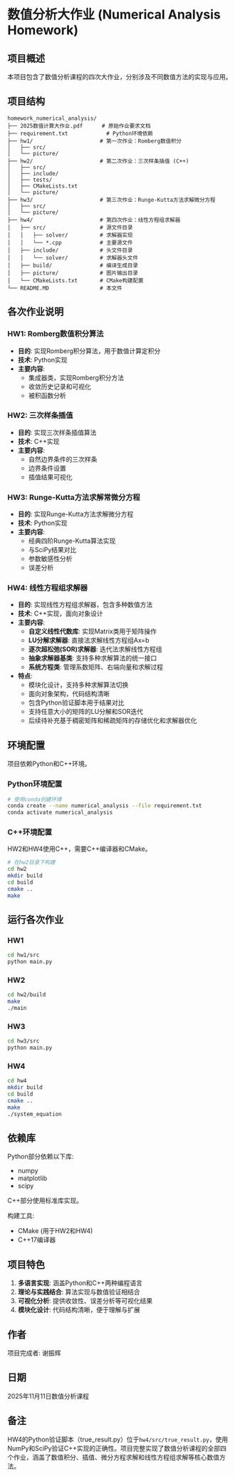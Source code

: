 # 数值分析大作业 (Numerical Analysis Homework)

## 项目概述

本项目包含了数值分析课程的四次大作业，分别涉及不同数值方法的实现与应用。

## 项目结构

```
homework_numerical_analysis/
├── 2025数值计算大作业.pdf      # 原始作业要求文档
├── requirement.txt            # Python环境依赖
├── hw1/                     # 第一次作业：Romberg数值积分
│   ├── src/
│   └── picture/
├── hw2/                     # 第二次作业：三次样条插值 (C++)
│   ├── src/
│   ├── include/
│   ├── tests/
│   ├── CMakeLists.txt
│   └── picture/
├── hw3/                     # 第三次作业：Runge-Kutta方法求解微分方程
│   ├── src/
│   └── picture/
├── hw4/                     # 第四次作业：线性方程组求解器
│   ├── src/                 # 源文件目录
│   │   ├── solver/          # 求解器实现
│   │   └── *.cpp            # 主要源文件
│   ├── include/             # 头文件目录
│   │   └── solver/          # 求解器头文件
│   ├── build/               # 编译生成目录
│   ├── picture/             # 图片输出目录
│   └── CMakeLists.txt       # CMake构建配置
└── README.MD                # 本文件
```

## 各次作业说明

### HW1: Romberg数值积分算法

- **目的**: 实现Romberg积分算法，用于数值计算定积分
- **技术**: Python实现
- **主要内容**: 
  - 集成器类，实现Romberg积分方法
  - 收敛历史记录和可视化
  - 被积函数分析

### HW2: 三次样条插值

- **目的**: 实现三次样条插值算法
- **技术**: C++实现
- **主要内容**:
  - 自然边界条件的三次样条
  - 边界条件设置
  - 插值结果可视化

### HW3: Runge-Kutta方法求解常微分方程

- **目的**: 实现Runge-Kutta方法求解微分方程
- **技术**: Python实现
- **主要内容**:
  - 经典四阶Runge-Kutta算法实现
  - 与SciPy结果对比
  - 参数敏感性分析
  - 误差分析

### HW4: 线性方程组求解器

- **目的**: 实现线性方程组求解器，包含多种数值方法
- **技术**: C++实现，面向对象设计
- **主要内容**:
  - **自定义线性代数库**: 实现Matrix类用于矩阵操作
  - **LU分解求解器**: 直接法求解线性方程组Ax=b
  - **逐次超松弛(SOR)求解器**: 迭代法求解线性方程组
  - **抽象求解器基类**: 支持多种求解算法的统一接口
  - **系统方程类**: 管理系数矩阵、右端向量和求解过程
- **特点**:
  - 模块化设计，支持多种求解算法切换
  - 面向对象架构，代码结构清晰
  - 包含Python验证脚本用于结果对比
  - 支持任意大小的矩阵的LU分解和SOR迭代
  - 后续待补充基于稠密矩阵和稀疏矩阵的存储优化和求解器优化

## 环境配置

项目依赖Python和C++环境。

### Python环境配置

```bash
# 使用conda创建环境
conda create --name numerical_analysis --file requirement.txt
conda activate numerical_analysis
```

### C++环境配置

HW2和HW4使用C++，需要C++编译器和CMake。

```bash
# 在hw2目录下构建
cd hw2
mkdir build
cd build
cmake ..
make
```

## 运行各次作业

### HW1
```bash
cd hw1/src
python main.py
```

### HW2
```bash
cd hw2/build
make
./main
```

### HW3
```bash
cd hw3/src
python main.py
```

### HW4
```bash
cd hw4
mkdir build
cd build
cmake ..
make
./system_equation
```

## 依赖库

Python部分依赖以下库:
- numpy
- matplotlib
- scipy

C++部分使用标准库实现。

构建工具:
- CMake (用于HW2和HW4)
- C++17编译器

## 项目特色

1. **多语言实现**: 涵盖Python和C++两种编程语言
2. **理论与实践结合**: 算法实现与数值验证相结合
3. **可视化分析**: 提供收敛性、误差分析等可视化结果
4. **模块化设计**: 代码结构清晰，便于理解与扩展

## 作者

项目完成者: 谢振辉

## 日期

2025年11月11日数值分析课程

## 备注

HW4的Python验证脚本（true_result.py）位于`hw4/src/true_result.py`，使用NumPy和SciPy验证C++实现的正确性。项目完整实现了数值分析课程的全部四个作业，涵盖了数值积分、插值、微分方程求解和线性方程组求解等核心数值方法。